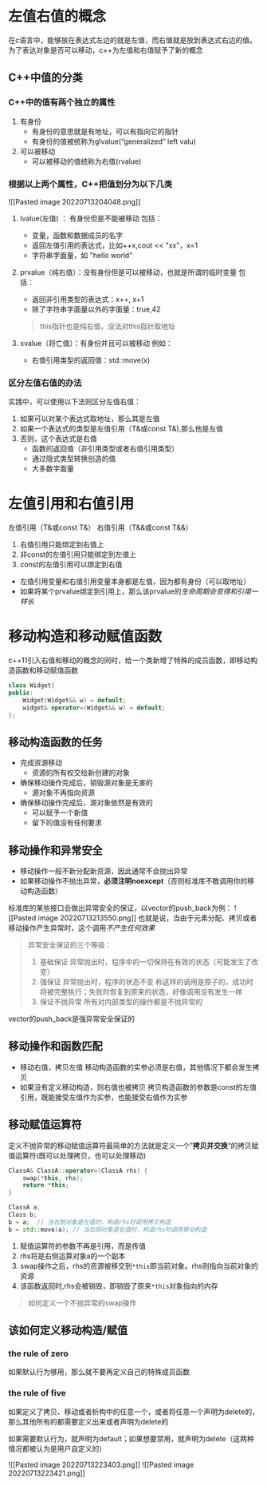 # 左值右值的概念
在c语言中，能够放在表达式左边的就是左值，而右值就是放到表达式右边的值。为了表达对象是否可以移动，c++为左值和右值赋予了新的概念

## C++中值的分类
### C++中的值有两个**独立的**属性
1. 有身份
	- 有身份的意思就是有地址，可以有指向它的指针
	- 有身份的值被统称为glvalue(“generalized“ left valu)
2. 可以被移动
	- 可以被移动的值统称为右值(rvalue)


### 根据以上两个属性，C++把值划分为以下几类
![[Pasted image 20220713204048.png]]
1. lvalue(左值) ： 有身份但是不能被移动
	包括：
	- 变量，函数和数据成员的名字
	- 返回左值引用的表达式，比如++x,cout << "xx"，x=1
	- 字符串字面量，如 "hello world"

2. prvalue（纯右值）：没有身份但是可以被移动，也就是所谓的临时变量
	包括：
	- 返回非引用类型的表达式：x++, x+1
	- 除了字符串字面量以外的字面量：true,42
	
	> this指针也是纯右值，没法对this指针取地址

3. xvalue（将亡值）：有身份并且可以被移动
	例如：
	- 右值引用类型的返回值：std::move(x)


### 区分左值右值的办法
实践中，可以使用以下法则区分左值右值：
1. 如果可以对某个表达式取地址，那么其是左值
2. 如果一个表达式的类型是左值引用（T&或const T&),那么他是左值
3. 否则，这个表达式是右值
	- 函数的返回值（非引用类型或者右值引用类型）
	- 通过隐式类型转换创造的值
	- 大多数字面量


# 左值引用和右值引用
左值引用（T&或const T&）
右值引用（T&&或const T&&）
1. 右值引用只能绑定到右值上
2. 非const的左值引用只能绑定到左值上
3. const的左值引用可以绑定到右值

- 左值引用变量和右值引用变量本身都是左值，因为都有身份（可以取地址）
- 如果将某个prvalue绑定到引用上，那么该prvalue的*生命周期会变得和引用一样长*


# 移动构造和移动赋值函数
c++11引入右值和移动的概念的同时，给一个类新增了特殊的成员函数，即移动构造函数和移动赋值函数
```c++
class Widget{
public:
	Widget(Widget&& w) = default;
	widget& operator=(Widget&& w) = default;
};
```

## 移动构造函数的任务
- 完成资源移动
	- 资源的所有权交给新创建的对象
- 确保移动操作完成后，销毁源对象是无害的
	- 源对象不再指向资源
- 确保移动操作完成后，源对象依然是有效的
	- 可以赋予一个新值
	- 留下的值没有任何要求


## 移动操作和异常安全
- 移动操作一般不新分配新资源，因此通常不会抛出异常
- 如果移动操作不抛出异常，**必须注明noexcept**（否则标准库不敢调用你的移动构造函数）

标准库的某些接口会做出异常安全的保证，以vector的push_back为例：
![[Pasted image 20220713213550.png]]
也就是说，当由于元素分配、拷贝或者移动操作产生异常时，这个调用*不产生任何效果*


>异常安全保证的三个等级：
>1. 基础保证
>	异常抛出时，程序中的一切保持在有效的状态（可能发生了改变）
>2. 强保证
>	异常抛出时，程序的状态不变
>	称这样的调用是原子的，成功时将被完整执行；失败时恢复到原来的状态，好像调用没有发生一样
>3. 保证不抛异常
>	所有对内部类型的操作都是不抛异常的

vector的push_back是强异常安全保证的


## 移动操作和函数匹配
- 移动右值，拷贝左值
	移动构造函数的实参必须是右值，其他情况下都会发生拷贝
- 如果没有定义移动构造，则右值也被拷贝
	拷贝构造函数的参数是const的左值引用，既能接受左值作为实参，也能接受右值作为实参

## 移动赋值运算符
定义不抛异常的移动赋值运算符最简单的方法就是定义一个”**拷贝并交换**“的拷贝赋值运算符(既可以处理拷贝，也可以处理移动)
```c++
ClassA& ClassA::operator=(ClassA rhs) {
	swap(*this, rhs);
	return *this;
}

ClassA a;
Class b;
b = a;  // 当右侧对象是左值时，构造rhs时调用拷贝构造
b = std::move(a); // 当右侧对象是右值时，构造rhs时调用移动构造
```
1. 赋值运算符的参数不再是引用，而是传值
2. rhs将是右侧运算对象a的一个副本
3. swap操作之后，rhs的资源被移交到`*this`即当前对象。rhs则指向当前对象的资源
4. 该函数返回时,rhs会被销毁，即销毁了原来`*this`对象指向的内存


>如何定义一个不抛异常的swap操作



## 该如何定义移动构造/赋值
### the rule of zero
如果默认行为够用，那么就不要再定义自己的特殊成员函数

### the rule of five
如果定义了拷贝、移动或者析构中的任意一个，或者将任意一个声明为delete的，那么其他所有的都需要定义出来或者声明为delete的

如果需要默认行为，就声明为default；如果想要禁用，就声明为delete（这两种情况都被认为是用户自定义的）

![[Pasted image 20220713223403.png]]
![[Pasted image 20220713223421.png]]